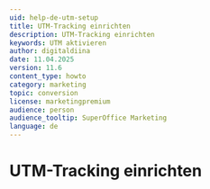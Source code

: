```yaml
---
uid: help-de-utm-setup
title: UTM-Tracking einrichten
description: UTM-Tracking einrichten
keywords: UTM aktivieren
author: digitaldiina
date: 11.04.2025
version: 11.6
content_type: howto
category: marketing
topic: conversion
license: marketingpremium
audience: person
audience_tooltip: SuperOffice Marketing
language: de
---
```


# UTM-Tracking einrichten
